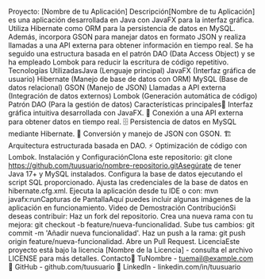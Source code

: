 Proyecto: [Nombre de tu Aplicación]
Descripción[Nombre de tu Aplicación] es una aplicación desarrollada en Java con JavaFX para la interfaz gráfica. Utiliza Hibernate como ORM para la persistencia de datos en MySQL. Además, incorpora GSON para manejar datos en formato JSON y realiza llamadas a una API externa para obtener información en tiempo real. Se ha seguido una estructura basada en el patrón DAO (Data Access Object) y se ha empleado Lombok para reducir la escritura de código repetitivo.
Tecnologías UtilizadasJava (Lenguaje principal)
JavaFX (Interfaz gráfica de usuario)
Hibernate (Manejo de base de datos con ORM)
MySQL (Base de datos relacional)
GSON (Manejo de JSON)
Llamadas a API externa (Integración de datos externos)
Lombok (Generación automática de código)
Patrón DAO (Para la gestión de datos)
Características principales📌 Interfaz gráfica intuitiva desarrollada con JavaFX.
🔗 Conexión a una API externa para obtener datos en tiempo real.
🗄️ Persistencia de datos en MySQL mediante Hibernate.
🔄 Conversión y manejo de JSON con GSON.
🏗️ Arquitectura estructurada basada en DAO.
⚡ Optimización de código con Lombok.
Instalación y ConfiguraciónClona este repositorio:
git clone https://github.com/tuusuario/nombre-repositorio.gitAsegúrate de tener Java 17+ y MySQL instalados.
Configura la base de datos ejecutando el script SQL proporcionado.
Ajusta las credenciales de la base de datos en hibernate.cfg.xml.
Ejecuta la aplicación desde tu IDE o con:
mvn javafx:runCapturas de PantallaAquí puedes incluir algunas imágenes de la aplicación en funcionamiento.
Video de Demostración
ContribuciónSi deseas contribuir:
Haz un fork del repositorio.
Crea una nueva rama con tu mejora: git checkout -b feature/nueva-funcionalidad.
Sube tus cambios: git commit -m 'Añadir nueva funcionalidad'.
Haz un push a la rama: git push origin feature/nueva-funcionalidad.
Abre un Pull Request.
LicenciaEste proyecto está bajo la licencia [Nombre de la Licencia] - consulta el archivo LICENSE para más detalles.
Contacto📧 TuNombre - tuemail@example.com
📌 GitHub - github.com/tuusuario
📌 LinkedIn - linkedin.com/in/tuusuario
